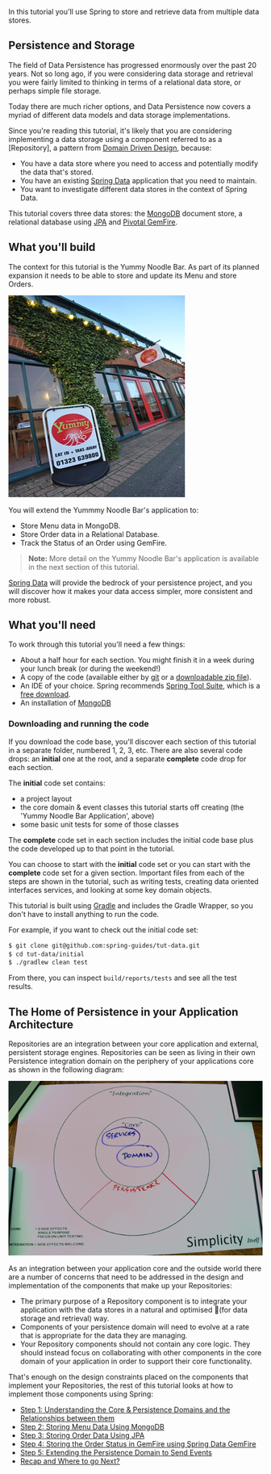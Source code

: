 
In this tutorial you'll use Spring to store and retrieve data from multiple data stores.

## Persistence and Storage

The field of Data Persistence has progressed enormously over the past 20 years. Not so long ago, if you were considering data storage and retrieval you were fairly limited to thinking in terms of a relational data store, or perhaps simple file storage. 

Today there are much richer options, and Data Persistence now covers a myriad of different data models and data storage implementations.

Since you're reading this tutorial, it's likely that you are considering implementing a data storage using a component referred to as a [Repository], a pattern from [Domain Driven Design](http://en.wikipedia.org/wiki/Domain-driven_design), because:

* You have a data store where you need to access and potentially modify the data that's stored.
* You have an existing [Spring Data](http://projects.spring.io/spring-data/) application that you need to maintain.
* You want to investigate different data stores in the context of Spring Data.

This tutorial covers three data stores: the [MongoDB](http://www.mongodb.org) document store, a relational database using [JPA](http://www.oracle.com/technetwork/java/javaee/tech/persistence-jsp-140049.html) and [Pivotal GemFire](http://gopivotal.com/pivotal-products/pivotal-data-fabric/pivotal-gemfire).

## What you'll build

The context for this tutorial is the Yummy Noodle Bar. As part of its planned expansion it needs to be able to store and update its Menu and store Orders.

![Yummy Noodle Bar](images/yummynoodle.jpg)

You will extend the Yummmy Noodle Bar's application to:

- Store Menu data in MongoDB.
- Store Order data in a Relational Database.
- Track the Status of an Order using GemFire. 

> **Note:** More detail on the Yummy Noodle Bar's application is available in the next section of this tutorial.

[Spring Data](http://projects.spring.io/spring-data/) will provide the bedrock of your persistence project, and you will discover how it makes your data access simpler, more consistent and more robust.

## What you'll need

To work through this tutorial you'll need a few things:

* About a half hour for each section. You might finish it in a week during your lunch break (or during the weekend!)
* A copy of the code (available either by [git][u-git] or a [downloadable zip file](https://github.com/spring-guides/tut-data/archive/master.zip)).
* An IDE of your choice. Spring recommends [Spring Tool Suite](http://www.springsource.org/sts), which is a [free download](http://www.springsource.org/sts).
* An installation of [MongoDB](http://www.mongodb.org/)

### Downloading and running the code

If you download the code base, you'll discover each section of this tutorial in a separate folder, numbered 1, 2, 3, etc. There are also several code drops: an **initial** one at the root, and a separate **complete** code drop for each section.

The **initial** code set contains:
- a project layout
- the core domain & event classes this tutorial starts off creating (the 'Yummy Noodle Bar Application', above)
- some basic unit tests for some of those classes

The **complete** code set in each section includes the initial code base plus the code developed up to that point in the tutorial.

You can choose to start with the **initial** code set or you can start with the **complete** code set for a given section. Important files from each of the steps are shown in the tutorial, such as writing tests, creating data oriented interfaces services, and looking at some key domain objects.

This tutorial is built using [Gradle][gs-gradle] and includes the Gradle Wrapper, so you don't have to install anything to run the code.

For example, if you want to check out the initial code set:

```sh
$ git clone git@github.com:spring-guides/tut-data.git
$ cd tut-data/initial
$ ./gradlew clean test
```

From there, you can inspect `build/reports/tests` and see all the test results.

[u-git]: /understanding/Git
[gs-gradle]: /guides/gs/gradle

## The Home of Persistence in your Application Architecture

Repositories are an integration between your core application and external, persistent storage engines. Repositories can be seen as living in their own Persistence integration domain on the periphery of your applications core as shown in the following diagram:

![Introducing the Persistence Integration Domain](images/life-preserver-empty-persistence-domain-zoom-out.png)

As an integration between your application core and the outside world there are a number of concerns that need to be addressed in the design and implementation of the components that make up your Repositories:

* The primary purpose of a Repository component is to integrate your application with the data stores in a natural and optimised  (for data storage and retrieval) way.
* Components of your persistence domain will need to evolve at a rate that is appropriate for the data they are managing.
* Your Repository components should not contain any core logic. They should instead focus on collaborating with other components in the core domain of your application in order to support their core functionality.

That's enough on the design constraints placed on the components that implement your Repositories, the rest of this tutorial looks at how to implement those components using Spring:

* [Step 1: Understanding the Core & Persistence Domains and the Relationships between them](1/)
* [Step 2: Storing Menu Data Using MongoDB](2/)
* [Step 3: Storing Order Data Using JPA](3/)
* [Step 4: Storing the Order Status in GemFire using Spring Data GemFire](4/)
* [Step 5: Extending the Persistence Domain to Send Events](5/)
* [Recap and Where to go Next?](6/)

